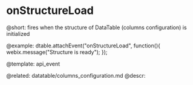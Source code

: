 onStructureLoad
=============


@short: fires when the structure of DataTable (columns configuration) is initialized
	

@example:
dtable.attachEvent("onStructureLoad", function(){
   webix.message("Structure is ready");
});


@template:	api_event

@related:
	datatable/columns_configuration.md
@descr:


